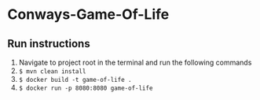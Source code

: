 # Conways-Game-Of-Life

## Run instructions
1. Navigate to project root in the terminal and run the following commands
2. `$ mvn clean install`
3. `$ docker build -t game-of-life .`
4. `$ docker run -p 8080:8080 game-of-life`
